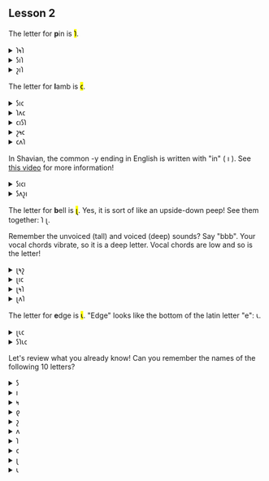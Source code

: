 ## Lesson 2


The letter for <strong>p</strong>in is <mark>𐑐</mark>.

<details>
    <summary>𐑐𐑰𐑐</summary>
    <p>peep</p>
</details>
<details>
    <summary>𐑕𐑦𐑐</summary>
    <p>sip</p>
</details>
<details>
    <summary>𐑟𐑦𐑐</summary>
    <p>zip</p>
</details>

The letter for <strong>l</strong>amb is <mark>𐑤</mark>.


<details>
    <summary>𐑕𐑦𐑤</summary>
    <p>sill</p>
</details>
<details>
    <summary>𐑐𐑵𐑤</summary>
    <p>pool</p>
</details>
<details>
    <summary>𐑤𐑦𐑕𐑐</summary>
    <p>lisp</p>
</details>
<details>
    <summary>𐑟𐑰𐑤</summary>
    <p>zeal</p>
</details>
<details>
    <summary>𐑤𐑵𐑐</summary>
    <p>loop</p>
</details>

In Shavian, the common -y ending in English is written with "in" ( 𐑦 ). See <a href="https://youtu.be/6soKCi0YwhY">this video</a> for more information!


<details>
    <summary>𐑕𐑦𐑤𐑦</summary>
    <p>silly</p>
</details>
<details>
    <summary>𐑕𐑵𐑟𐑦</summary>
    <p>Suzy / Suzie / Susie</p>
</details>

The letter for <strong>b</strong>ell is <mark>𐑚</mark>. Yes, it is sort of like an upside-down peep! See them together: 𐑐 𐑚. 

Remember the unvoiced (tall) and voiced (deep) sounds? Say "bbb". Your vocal chords vibrate, so it is a deep letter. Vocal chords are low and so is the letter!


<details>
    <summary>𐑚𐑰𐑟</summary>
    <p>bees</p>
</details>
<details>
    <summary>𐑚𐑦𐑤</summary>
    <p>bill</p>
</details>
<details>
    <summary>𐑚𐑰𐑐</summary>
    <p>beep</p>
</details>
<details>
    <summary>𐑚𐑵𐑐</summary>
    <p>boop</p>
</details>

The letter for <strong>e</strong>dge is <mark>𐑧</mark>. "Edge" looks like the bottom of the latin letter "e": 𐑧.


<details>
    <summary>𐑚𐑧𐑤</summary>
    <p>bell</p>
</details>
<details>
    <summary>𐑕𐑐𐑧𐑤</summary>
    <p>spell</p>
</details>

Let's review what you already know! Can you remember the names of the following 10 letters?

  
<details>
    <summary>𐑕</summary>
    <p>see</p>
</details>
<details>
    <summary>𐑦</summary>
    <p>in</p>
</details>
<details>
    <summary>𐑰</summary>
    <p>eve</p>
</details>
<details>
    <summary>𐑞</summary>
    <p>thou</p>
</details>
<details>
    <summary>𐑟</summary>
    <p>zoo</p>
</details>
  <details>
    <summary>𐑵</summary>
    <p>ooze</p>
</details>
<details>
    <summary>𐑐</summary>
    <p>pin</p>
</details>
<details>
    <summary>𐑤</summary>
    <p>lamb</p>
</details>
<details>
    <summary>𐑚</summary>
    <p>bell</p>
</details>
<details>
    <summary>𐑧</summary>
    <p>edge</p>
</details>
